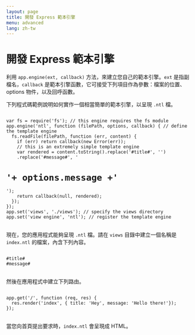 ```yaml
---
layout: page
title: 開發 Express 範本引擎
menu: advanced
lang: zh-tw
---
```


# 開發 Express 範本引擎

利用 `app.engine(ext, callback)` 方法，來建立您自己的範本引擎。`ext` 是指副檔名，`callback` 是範本引擎函數，它可接受下列項目作為參數：檔案的位置、options 物件，以及回呼函數。

下列程式碼範例說明如何實作一個相當簡單的範本引擎，以呈現 `.ntl` 檔。

<pre>
<code class="language-javascript" translate="no">
var fs = require('fs'); // this engine requires the fs module
app.engine('ntl', function (filePath, options, callback) { // define the template engine
  fs.readFile(filePath, function (err, content) {
    if (err) return callback(new Error(err));
    // this is an extremely simple template engine
    var rendered = content.toString().replace('#title#', '<title>'+ options.title +'</title>')
    .replace('#message#', '<h1>'+ options.message +'</h1>');
    return callback(null, rendered);
  });
});
app.set('views', './views'); // specify the views directory
app.set('view engine', 'ntl'); // register the template engine
</code>
</pre>

現在，您的應用程式能夠呈現 `.ntl` 檔。請在 `views` 目錄中建立一個名稱是 `index.ntl` 的檔案，內含下列內容。

<pre>
<code class="language-javascript" translate="no">
#title#
#message#
</code>
</pre>

然後在應用程式中建立下列路由。

<pre>
<code class="language-javascript" translate="no">
app.get('/', function (req, res) {
  res.render('index', { title: 'Hey', message: 'Hello there!'});
});
</code>
</pre>

當您向首頁提出要求時，`index.ntl` 會呈現成 HTML。
